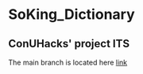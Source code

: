 # SoKing_Dictionary

## ConUHacks' project ITS

The main branch is located here [link](https://github.com/Soqueen/SoKing_Dictionary/tree/flask) 
